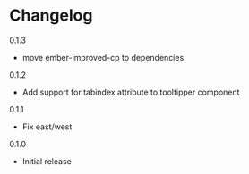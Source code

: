 # Changelog

0.1.3

* move ember-improved-cp to dependencies

0.1.2

* Add support for tabindex attribute to tooltipper component

0.1.1

* Fix east/west

0.1.0

* Initial release
